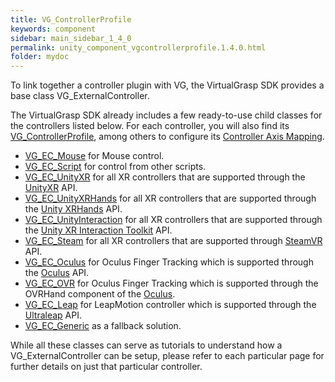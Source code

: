 ```yaml
---
title: VG_ControllerProfile
keywords: component
sidebar: main_sidebar_1_4_0
permalink: unity_component_vgcontrollerprofile.1.4.0.html
folder: mydoc
---
```


<!--
## Description 

A VG_ExternalController is a base class for different controllers. We call it **external controller**, because an external source or plugin is providing VirtualGrasp with the input data in Unity (but external to VirtualGrasp). In most cases, the source is a plugin provided by the hardware manufacturer for your engine of choice. 

In contrast to external controllers we term **internal controllers** as those that link the controllers native library directly to VirtualGrasp. Internal controllers are by default not supported for the VirtualGrasp SDK, due to third-party distribution regulations.

Thus, whenever we speak of controllers or sensors in this documentation, we refer to external controllers.

{% include image.html file="knowledge/external_controllers.png" alt="Internal controllers." caption="External controller pipeline." %}

## VG_ExternalController Class
-->

To link together a controller plugin with VG, the VirtualGrasp SDK provides a base class VG_ExternalController. 

The VirtualGrasp SDK already includes a few ready-to-use child classes for the
controllers listed below. For each controller, you will also find its [VG_ControllerProfile](controllers.1.4.0.html#controller-profile), among others to configure its [Controller Axis Mapping](avatars.1.4.0.html#controller-axis-mappings).


* [VG_EC_Mouse](unity_vg_ec_mouse.1.4.0.html) for Mouse control.
* [VG_EC_Script](unity_vg_ec_script.1.4.0.html) for control from other scripts.
* [VG_EC_UnityXR](unity_vg_ec_unityxr.1.4.0.html) for all XR controllers that are supported through the [UnityXR](https://docs.unity3d.com/Manual/XR.1.4.0.html) API.
* [VG_EC_UnityXRHands](unity_vg_ec_unityxrhands.1.4.0.html) for all XR controllers that are supported through the [Unity XRHands](https://docs.unity3d.com/Packages/com.unity.xr.hands@1.1/manual/index.html) API.
* [VG_EC_UnityInteraction](unity_vg_ec_unityinteraction.1.4.0.html) for all XR controllers that are supported through the [Unity XR Interaction Toolkit](https://docs.unity3d.com/Packages/com.unity.xr.interaction.toolkit@2.0/manual/xr-controller-action-based.html) API.
* [VG_EC_Steam](unity_vg_ec_steam.1.4.0.html) for all XR controllers that are supported through [SteamVR](https://valvesoftware.github.io/steamvr_unity_plugin/index.html) API.
* [VG_EC_Oculus](unity_vg_ec_oculus.1.4.0.html) for Oculus Finger Tracking which is supported through the [Oculus](https://developer.oculus.com/downloads/package/unity-integration/) API.
* [VG_EC_OVR](unity_vg_ec_ovr.1.4.0.html) for Oculus Finger Tracking which is supported through the OVRHand component of the [Oculus](https://developer.oculus.com/downloads/package/unity-integration/).
* [VG_EC_Leap](unity_vg_ec_leap.1.4.0.html) for LeapMotion controller which is supported through the [Ultraleap](https://developer.leapmotion.com/unity) API.
* [VG_EC_Generic](unity_vg_ec_generic.1.4.0.html) as a fallback solution.

While all these classes can serve as tutorials to understand how a VG_ExternalController can be setup, please refer to each particular page for further details on just that particular controller.

<!--
{% include important.html content="The video below shows the old layout of Sensors -> Avatars, while currently is Avatars -> Sensors. However the content regarding the controller profiles are still valid." %}

<br>
{% include youtube.html id="Z-yjd1muM44" caption="Switching between different external controllers using VG_ControllerProfiles." %}
-->
